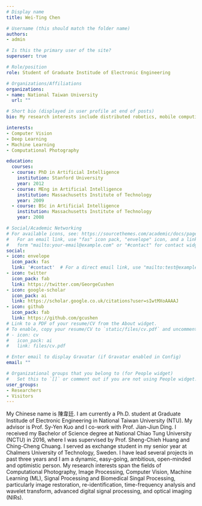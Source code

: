 ```yaml
---
# Display name
title: Wei-Ting Chen

# Username (this should match the folder name)
authors:
- admin

# Is this the primary user of the site?
superuser: true

# Role/position
role: Student of Graduate Institude of Electronic Engineering

# Organizations/Affiliations
organizations:
- name: National Taiwan University
  url: ""

# Short bio (displayed in user profile at end of posts)
bio: My research interests include distributed robotics, mobile computing and programmable matter.

interests:
- Computer Vision
- Deep Learning
- Machine Learning
- Computational Photography

education:
  courses:
  - course: PhD in Artificial Intelligence
    institution: Stanford University
    year: 2012
  - course: MEng in Artificial Intelligence
    institution: Massachusetts Institute of Technology
    year: 2009
  - course: BSc in Artificial Intelligence
    institution: Massachusetts Institute of Technology
    year: 2008

# Social/Academic Networking
# For available icons, see: https://sourcethemes.com/academic/docs/page-builder/#icons
#   For an email link, use "fas" icon pack, "envelope" icon, and a link in the
#   form "mailto:your-email@example.com" or "#contact" for contact widget.
social:
- icon: envelope
  icon_pack: fas
  link: '#contact'  # For a direct email link, use "mailto:test@example.org".
- icon: twitter
  icon_pack: fab
  link: https://twitter.com/GeorgeCushen
- icon: google-scholar
  icon_pack: ai
  link: https://scholar.google.co.uk/citations?user=sIwtMXoAAAAJ
- icon: github
  icon_pack: fab
  link: https://github.com/gcushen
# Link to a PDF of your resume/CV from the About widget.
# To enable, copy your resume/CV to `static/files/cv.pdf` and uncomment the lines below.
# - icon: cv
#   icon_pack: ai
#   link: files/cv.pdf

# Enter email to display Gravatar (if Gravatar enabled in Config)
email: ""

# Organizational groups that you belong to (for People widget)
#   Set this to `[]` or comment out if you are not using People widget.
user_groups:
- Researchers
- Visitors
---
```


My Chinese name is 陳韋廷. I am currently a Ph.D. student at Graduate Institude of Electronic Engineering in National Taiwan University (NTU). My advisor is Prof. Sy-Yen Kuo and I co-work with Prof. Jian-Jiun Ding. I received my Bachelor of Science degree at National Chiao Tung University (NCTU) in 2016, where I was supervised by Prof. Sheng-Chieh Huang and Ching-Cheng Chuang. I served as exchange student in my senior year at Chalmers University of Technology, Sweden. I have lead several projects in past three years and I am a dynamic, easy-going, ambitious, open-minded  and optimistic person.
My research interests span the fields of Computational Photography, Image Processing, Computer Vision, Machine Learning (ML), Signal Processing and Biomedical Singal Processing, particularly image restoration, re-identification, time-frequency analysis and wavelet transform, advanced digital signal processing, and optical imaging (NIRs).
